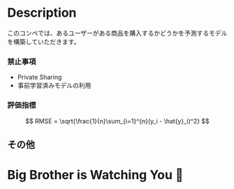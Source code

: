 # Description

このコンペでは、あるユーザーがある商品を購入するかどうかを予測するモデルを構築していただきます。

### 禁止事項

- Private Sharing
- 事前学習済みモデルの利用

### 評価指標

$$
RMSE = \sqrt{\frac{1}{n}\sum_{i=1}^{n}(y_i - \hat{y}_i)^2}
$$

## その他

# Big Brother is Watching You 🫵